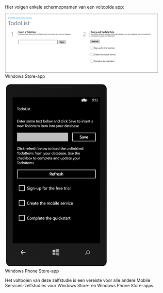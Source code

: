 
Hier volgen enkele schermopnamen van een voltooide app:

![](./media/mobile-services-windows-universal-get-started/mobile-quickstart-completed.png)
<br/>Windows Store-app

![](./media/mobile-services-windows-universal-get-started/mobile-quickstart-completed-wp8.png)
<br/>Windows Phone Store-app

Het voltooien van deze zelfstudie is een vereiste voor alle andere Mobile Services-zelfstudies voor Windows Store- en Windows Phone Store-apps. 


<!--HONumber=Jun16_HO2-->


